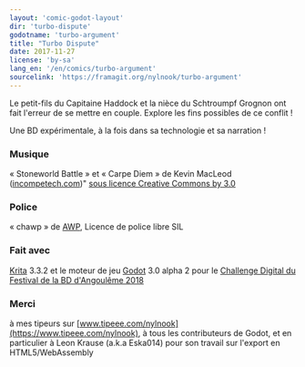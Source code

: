 ```yaml
---
layout: 'comic-godot-layout'
dir: 'turbo-dispute'
godotname: 'turbo-argument'
title: "Turbo Dispute"
date: 2017-11-27
license: 'by-sa'
lang_en: '/en/comics/turbo-argument'
sourcelink: 'https://framagit.org/nylnook/turbo-argument'
---
```


Le petit-fils du Capitaine Haddock et la nièce du Schtroumpf Grognon ont fait l'erreur de se mettre en couple. Explore les fins possibles de ce conflit !

Une BD expérimentale, à la fois dans sa technologie et sa narration !

### Musique
« Stoneworld Battle » et « Carpe Diem » de Kevin MacLeod ([incompetech.com](http://incompetech.com/))"
[sous licence Creative Commons by 3.0](http://creativecommons.org/licenses/by/3.0/)

### Police
« chawp » de [AWP](http:/www.awpny.com), Licence de police libre SIL

### Fait avec
[Krita](http://krita.org/) 3.3.2 et le moteur de jeu [Godot](https://godotengine.org/) 3.0 alpha 2
pour le [Challenge Digital du Festival de la BD d'Angoulême 2018](http://www.bdangouleme.com/1184,edition-2018-du-concours-challenge-digital)

### Merci
à mes tipeurs sur [www.tipeee.com/nylnook](https://www.tipeee.com/nylnook), à tous les contributeurs de Godot, et
en particulier à Leon Krause (a.k.a Eska014) pour son travail sur l'export en HTML5/WebAssembly
